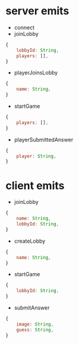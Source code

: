 # server emits

-   connect
-   joinLobby

```javascript
{
    lobbyId: String,
    players: [],
}
```

-   playerJoinsLobby

```javascript
{
    name: String,
}
```

-   startGame

```javascript
{
    players: [],
}
```

-   playerSubmittedAnswer

```javascript
{
    player: String,
}
```

# client emits

-   joinLobby

```javascript
{
    name: String,
    lobbyId: String,
}
```

-   createLobby

```javascript
{
    name: String,
}
```

-   startGame

```javascript
{
    lobbyId: String,
}
```

-   submitAnswer

```javascript
{
    image: String,
    guess: String,
}
```
